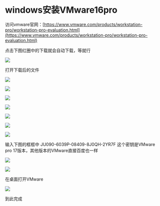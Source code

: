 # windows安装VMware16pro

访问vmware官网：[https://www.vmware.com/products/workstation-pro/workstation-pro-evaluation.html](https://www.vmware.com/products/workstation-pro/workstation-pro-evaluation.html)

点击下图红圈中的下载就会自动下载，等就行

![](../../assets/image(176).png)

打开下载后的文件

![](../../assets/0KAC.jpg)

![](../../assets/69ZA.jpg)

![](../../assets/99T.jpg)

![](../../assets/JK3.jpg)

![](../../assets/8L.jpg)

![](../../assets/DN.jpg)

![](../../assets/MEJD.jpg)

输入下图的框框中   JU090-6039P-08409-8J0QH-2YR7F  这个密钥是VMware pro 17版本，其他版本的VMware直接百度也一样

![](../../assets/JCX.jpg)

![](../../assets/4X3.jpg)

在桌面打开VMware

![](../../assets/9J3A.png)

到此完成
